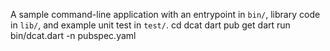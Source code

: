 A sample command-line application with an entrypoint in `bin/`, library code
in `lib/`, and example unit test in `test/`.
cd dcat
dart pub get
dart run bin/dcat.dart -n pubspec.yaml